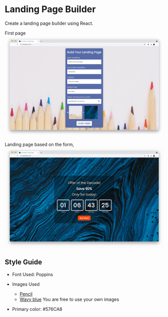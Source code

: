 # Landing Page Builder
Create a landing page builder using React.


First page
![](./screenshots/1.png)

Landing page based on the form,
![](./screenshots/2.png)


## Style Guide
- Font Used: Poppins
- Images Used
    - [Pencil](https://images.unsplash.com/photo-1513542789411-b6a5d4f31634?ixid=MXwxMjA3fDB8MHxwaG90by1wYWdlfHx8fGVufDB8fHw%3D&ixlib=rb-1.2.1&auto=format&w=1920&q=80)
    - [Wavy blue](https://images.unsplash.com/photo-1607893351349-0cfa621476ed?ixid=MXwxMjA3fDB8MHxwaG90by1wYWdlfHx8fGVufDB8fHw%3D&ixlib=rb-1.2.1&auto=format&fit=crop&w=1950&q=80)
You are free to use your own images

- Primary color: #576CA8